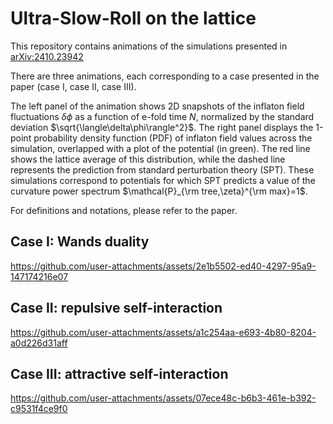 # Ultra-Slow-Roll on the lattice

This repository contains animations of the simulations presented in [arXiv:2410.23942](http://arxiv.org/abs/2410.23942)

There are three animations, each corresponding to a case presented in the paper (case I, case II, case III).

The left panel of the animation shows 2D snapshots of the inflaton field fluctuations $\delta\phi$ as a function of e-fold time $N$, normalized by the standard deviation $\sqrt{\langle\delta\phi\rangle^2}$. The right panel displays the 1-point probability density function (PDF) of inflaton field values across the simulation, overlapped with a plot of the potential (in green). The red line shows the lattice average of this distribution, while the dashed line represents the prediction from standard perturbation theory (SPT). These simulations correspond to potentials for which SPT predicts a value of the curvature power spectrum $\mathcal{P}_{\rm tree,\zeta}^{\rm max}=1$.

For definitions and notations, please refer to the paper. 

## Case I: Wands duality

https://github.com/user-attachments/assets/2e1b5502-ed40-4297-95a9-147174216e07

## Case II: repulsive self-interaction

https://github.com/user-attachments/assets/a1c254aa-e693-4b80-8204-a0d226d31aff

## Case III: attractive self-interaction

https://github.com/user-attachments/assets/07ece48c-b6b3-461e-b392-c9531f4ce9f0


